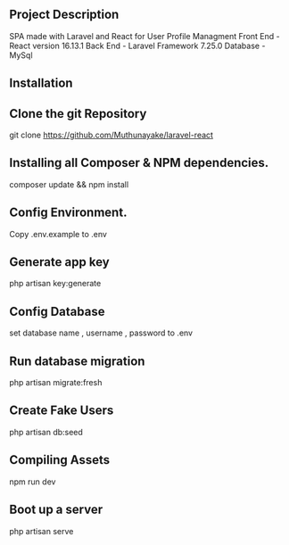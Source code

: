 ## Project Description
SPA made with Laravel and React for User Profile Managment
Front End - React version 16.13.1
Back End - Laravel Framework 7.25.0
Database - MySql

## Installation

## Clone the git Repository
git clone https://github.com/Muthunayake/laravel-react


## Installing all Composer & NPM dependencies.
composer update && npm install


## Config Environment.
Copy .env.example to .env


## Generate app key
php artisan key:generate


## Config Database
set database name , username , password to .env


## Run database migration
php artisan migrate:fresh


## Create Fake Users
php artisan db:seed


## Compiling Assets
npm run dev


## Boot up a server
php artisan serve
